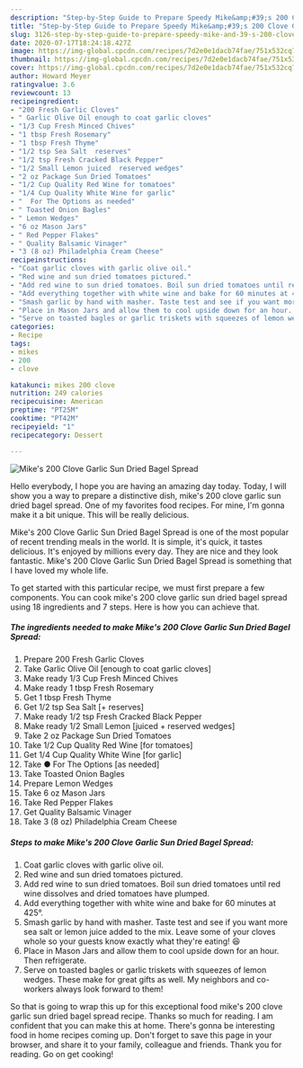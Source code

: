 ```yaml
---
description: "Step-by-Step Guide to Prepare Speedy Mike&amp;#39;s 200 Clove Garlic Sun Dried Bagel Spread"
title: "Step-by-Step Guide to Prepare Speedy Mike&amp;#39;s 200 Clove Garlic Sun Dried Bagel Spread"
slug: 3126-step-by-step-guide-to-prepare-speedy-mike-and-39-s-200-clove-garlic-sun-dried-bagel-spread
date: 2020-07-17T18:24:18.427Z
image: https://img-global.cpcdn.com/recipes/7d2e0e1dacb74fae/751x532cq70/mikes-200-clove-garlic-sun-dried-bagel-spread-recipe-main-photo.jpg
thumbnail: https://img-global.cpcdn.com/recipes/7d2e0e1dacb74fae/751x532cq70/mikes-200-clove-garlic-sun-dried-bagel-spread-recipe-main-photo.jpg
cover: https://img-global.cpcdn.com/recipes/7d2e0e1dacb74fae/751x532cq70/mikes-200-clove-garlic-sun-dried-bagel-spread-recipe-main-photo.jpg
author: Howard Meyer
ratingvalue: 3.6
reviewcount: 13
recipeingredient:
- "200 Fresh Garlic Cloves"
- " Garlic Olive Oil enough to coat garlic cloves"
- "1/3 Cup Fresh Minced Chives"
- "1 tbsp Fresh Rosemary"
- "1 tbsp Fresh Thyme"
- "1/2 tsp Sea Salt  reserves"
- "1/2 tsp Fresh Cracked Black Pepper"
- "1/2 Small Lemon juiced  reserved wedges"
- "2 oz Package Sun Dried Tomatoes"
- "1/2 Cup Quality Red Wine for tomatoes"
- "1/4 Cup Quality White Wine for garlic"
- "  For The Options as needed"
- " Toasted Onion Bagles"
- " Lemon Wedges"
- "6 oz Mason Jars"
- " Red Pepper Flakes"
- " Quality Balsamic Vinager"
- "3 (8 oz) Philadelphia Cream Cheese"
recipeinstructions:
- "Coat garlic cloves with garlic olive oil."
- "Red wine and sun dried tomatoes pictured."
- "Add red wine to sun dried tomatoes. Boil sun dried tomatoes until red wine dissolves and dried tomatoes have plumped."
- "Add everything together with white wine and bake for 60 minutes at 425°."
- "Smash garlic by hand with masher. Taste test and see if you want more sea salt or lemon juice added to the mix. Leave some of your cloves whole so your guests know exactly what they&#39;re eating! 😆"
- "Place in Mason Jars and allow them to cool upside down for an hour. Then refrigerate."
- "Serve on toasted bagles or garlic triskets with squeezes of lemon wedges. These make for great gifts as well. My neighbors and co- workers always look forward to them!"
categories:
- Recipe
tags:
- mikes
- 200
- clove

katakunci: mikes 200 clove 
nutrition: 249 calories
recipecuisine: American
preptime: "PT25M"
cooktime: "PT42M"
recipeyield: "1"
recipecategory: Dessert

---
```



![Mike&#39;s 200 Clove Garlic Sun Dried Bagel Spread](https://img-global.cpcdn.com/recipes/7d2e0e1dacb74fae/751x532cq70/mikes-200-clove-garlic-sun-dried-bagel-spread-recipe-main-photo.jpg)

Hello everybody, I hope you are having an amazing day today. Today, I will show you a way to prepare a distinctive dish, mike&#39;s 200 clove garlic sun dried bagel spread. One of my favorites food recipes. For mine, I'm gonna make it a bit unique. This will be really delicious.



Mike&#39;s 200 Clove Garlic Sun Dried Bagel Spread is one of the most popular of recent trending meals in the world. It is simple, it's quick, it tastes delicious. It's enjoyed by millions every day. They are nice and they look fantastic. Mike&#39;s 200 Clove Garlic Sun Dried Bagel Spread is something that I have loved my whole life.


To get started with this particular recipe, we must first prepare a few components. You can cook mike&#39;s 200 clove garlic sun dried bagel spread using 18 ingredients and 7 steps. Here is how you can achieve that.

<!--inarticleads1-->

##### The ingredients needed to make Mike&#39;s 200 Clove Garlic Sun Dried Bagel Spread:

1. Prepare 200 Fresh Garlic Cloves
1. Take  Garlic Olive Oil [enough to coat garlic cloves]
1. Make ready 1/3 Cup Fresh Minced Chives
1. Make ready 1 tbsp Fresh Rosemary
1. Get 1 tbsp Fresh Thyme
1. Get 1/2 tsp Sea Salt [+ reserves]
1. Make ready 1/2 tsp Fresh Cracked Black Pepper
1. Make ready 1/2 Small Lemon [juiced + reserved wedges]
1. Take 2 oz Package Sun Dried Tomatoes
1. Take 1/2 Cup Quality Red Wine [for tomatoes]
1. Get 1/4 Cup Quality White Wine [for garlic]
1. Take  ● For The Options [as needed]
1. Take  Toasted Onion Bagles
1. Prepare  Lemon Wedges
1. Take 6 oz Mason Jars
1. Take  Red Pepper Flakes
1. Get  Quality Balsamic Vinager
1. Take 3 (8 oz) Philadelphia Cream Cheese




<!--inarticleads2-->

##### Steps to make Mike&#39;s 200 Clove Garlic Sun Dried Bagel Spread:

1. Coat garlic cloves with garlic olive oil.
1. Red wine and sun dried tomatoes pictured.
1. Add red wine to sun dried tomatoes. Boil sun dried tomatoes until red wine dissolves and dried tomatoes have plumped.
1. Add everything together with white wine and bake for 60 minutes at 425°.
1. Smash garlic by hand with masher. Taste test and see if you want more sea salt or lemon juice added to the mix. Leave some of your cloves whole so your guests know exactly what they&#39;re eating! 😆
1. Place in Mason Jars and allow them to cool upside down for an hour. Then refrigerate.
1. Serve on toasted bagles or garlic triskets with squeezes of lemon wedges. These make for great gifts as well. My neighbors and co- workers always look forward to them!




So that is going to wrap this up for this exceptional food mike&#39;s 200 clove garlic sun dried bagel spread recipe. Thanks so much for reading. I am confident that you can make this at home. There's gonna be interesting food in home recipes coming up. Don't forget to save this page in your browser, and share it to your family, colleague and friends. Thank you for reading. Go on get cooking!
